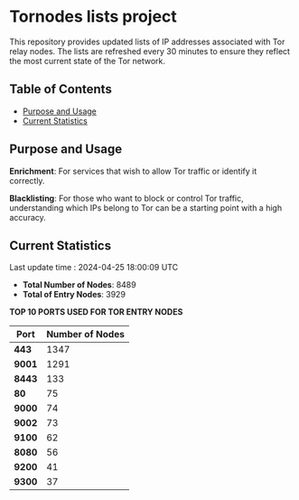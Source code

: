 # Tornodes lists project

This repository provides updated lists of IP addresses associated with Tor relay nodes. The lists are refreshed every 30 minutes to ensure they reflect the most current state of the Tor network.

## Table of Contents

- [Purpose and Usage](#purpose-and-usage)
- [Current Statistics](#current-statistics)


## Purpose and Usage

**Enrichment**: For services that wish to allow Tor traffic or identify it correctly.

**Blacklisting**: For those who want to block or control Tor traffic, understanding which IPs belong to Tor can be a starting point with a high accuracy.

## Current Statistics

Last update time : 2024-04-25 18:00:09 UTC

- **Total Number of Nodes**: 8489
- **Total of Entry Nodes**: 3929

**TOP 10 PORTS USED FOR TOR ENTRY NODES**

| **Port** | **Number of Nodes** |
|------|-----------------|
| **443**   | 1347  |
| **9001**   | 1291  |
| **8443**   | 133  |
| **80**   | 75  |
| **9000**   | 74  |
| **9002**   | 73  |
| **9100**   | 62  |
| **8080**   | 56  |
| **9200**   | 41  |
| **9300**   | 37  |

